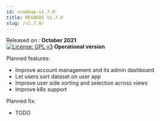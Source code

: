 ```yaml
---
id: roadmap-v1.7.0
title: REGARDS V1.7.0
slug: /v1.7.0/
---
```


Released on : **October 2021**  
[![License: GPL v3](https://img.shields.io/badge/License-GPLv3-blue.svg)](https://www.gnu.org/licenses/gpl-3.0)
**Operational version**

Planned features:

- Improve account management and its admin dashboard
- Let users sort dataset on user app
- Improve user side sorting and selection across views
- Improve k8s support

Planned fix:

- TODO
